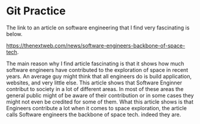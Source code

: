 # Git Practice

The link to an article on software engineering that I find very fascinating is below.

https://thenextweb.com/news/software-engineers-backbone-of-space-tech.

The main reason why I find article fascinating is that it shows how much software engineers have contributed to the exploration of space in recent years. An average guy might think that all engineers do is build application, websites, and very little else. This article shows that Software Enginner contribut to society in a lot of different areas. In most of these areas the general public might of be aware of their contribution or in some cases they might not even be credited for some of them. What this article shows is that Engineers contribute a lot when it comes to space exploration, the article calls Software engineers the backbone of space tech. indeed they are.